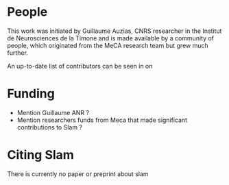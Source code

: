 # People

This work  was initiated by Guillaume Auzias, CNRS researcher in the Institut de 
Neurosciences de la Timone and  is made available by a community of 
people, which  originated from the MeCA research team but grew much further.

An up-to-date list of contributors can be seen in on 

# Funding 
+ Mention Guillaume ANR ?
+ Mention researchers funds from Meca that made significant contributions to Slam ?

# Citing Slam
There is currently no paper or preprint about slam